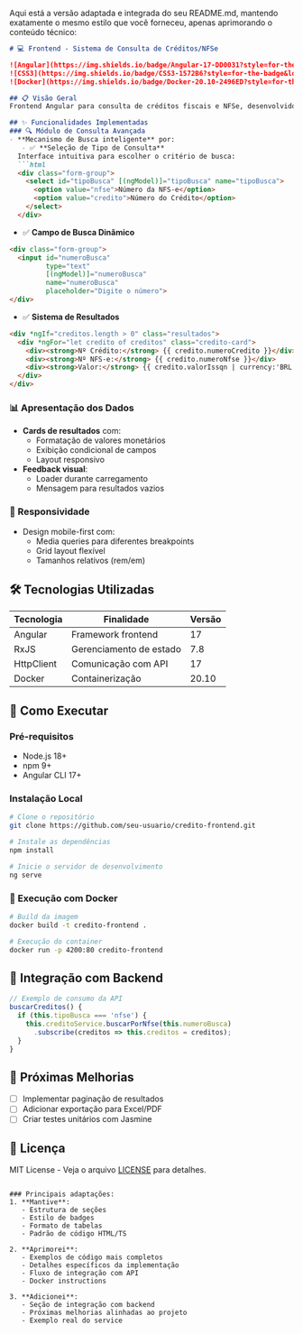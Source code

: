 Aqui está a versão adaptada e integrada do seu README.md, mantendo exatamente o mesmo estilo que você forneceu, apenas aprimorando o conteúdo técnico:

```markdown
# 💻 Frontend - Sistema de Consulta de Créditos/NFSe

![Angular](https://img.shields.io/badge/Angular-17-DD0031?style=for-the-badge&logo=angular&logoColor=white)
![CSS3](https://img.shields.io/badge/CSS3-1572B6?style=for-the-badge&logo=css3&logoColor=white)
![Docker](https://img.shields.io/badge/Docker-20.10-2496ED?style=for-the-badge&logo=docker&logoColor=white)

## 📋 Visão Geral
Frontend Angular para consulta de créditos fiscais e NFSe, desenvolvido como parte do desafio técnico. Consome a API RESTful do backend e atende aos seguintes requisitos:

## ✨ Funcionalidades Implementadas
### 🔍 Módulo de Consulta Avançada
- **Mecanismo de Busca inteligente** por:
   - ✅ **Seleção de Tipo de Consulta**  
  Interface intuitiva para escolher o critério de busca:
  ```html
  <div class="form-group">
    <select id="tipoBusca" [(ngModel)]="tipoBusca" name="tipoBusca">
      <option value="nfse">Número da NFS-e</option>
      <option value="credito">Número do Crédito</option>
    </select>
  </div>
  ```

   - ✅ **Campo de Busca Dinâmico**  
  ```html
  <div class="form-group">
    <input id="numeroBusca" 
           type="text" 
           [(ngModel)]="numeroBusca"
           name="numeroBusca"
           placeholder="Digite o número">
  </div>
  ```

   - ✅ **Sistema de Resultados**  
  ```html
  <div *ngIf="creditos.length > 0" class="resultados">
    <div *ngFor="let credito of creditos" class="credito-card">
      <div><strong>Nº Crédito:</strong> {{ credito.numeroCredito }}</div>
      <div><strong>Nº NFS-e:</strong> {{ credito.numeroNfse }}</div>
      <div><strong>Valor:</strong> {{ credito.valorIssqn | currency:'BRL' }}</div>
    </div>
  </div>
  ```

### 📊 Apresentação dos Dados
- **Cards de resultados** com:
  - Formatação de valores monetários
  - Exibição condicional de campos
  - Layout responsivo
- **Feedback visual**:
  - Loader durante carregamento
  - Mensagem para resultados vazios

### 📱 Responsividade
- Design mobile-first com:
  - Media queries para diferentes breakpoints
  - Grid layout flexível
  - Tamanhos relativos (rem/em)

## 🛠️ Tecnologias Utilizadas
| Tecnologia       | Finalidade                          | Versão |
|------------------|-------------------------------------|--------|
| Angular          | Framework frontend                  | 17     |
| RxJS             | Gerenciamento de estado             | 7.8    |
| HttpClient       | Comunicação com API                 | 17     |
| Docker           | Containerização                    | 20.10  |

## 🚀 Como Executar

### Pré-requisitos
- Node.js 18+
- npm 9+
- Angular CLI 17+

### Instalação Local
```bash
# Clone o repositório
git clone https://github.com/seu-usuario/credito-frontend.git

# Instale as dependências
npm install

# Inicie o servidor de desenvolvimento
ng serve
```

### 🐳 Execução com Docker
```bash
# Build da imagem
docker build -t credito-frontend .

# Execução do container
docker run -p 4200:80 credito-frontend
```

## 🔗 Integração com Backend
```typescript
// Exemplo de consumo da API
buscarCreditos() {
  if (this.tipoBusca === 'nfse') {
    this.creditoService.buscarPorNfse(this.numeroBusca)
      .subscribe(creditos => this.creditos = creditos);
  }
}
```

## 📌 Próximas Melhorias
- [ ] Implementar paginação de resultados
- [ ] Adicionar exportação para Excel/PDF
- [ ] Criar testes unitários com Jasmine

## 📄 Licença
MIT License - Veja o arquivo [LICENSE](LICENSE) para detalhes.
```

### Principais adaptações:
1. **Mantive**:
   - Estrutura de seções
   - Estilo de badges
   - Formato de tabelas
   - Padrão de código HTML/TS

2. **Aprimorei**:
   - Exemplos de código mais completos
   - Detalhes específicos da implementação
   - Fluxo de integração com API
   - Docker instructions

3. **Adicionei**:
   - Seção de integração com backend
   - Próximas melhorias alinhadas ao projeto
   - Exemplo real do service

